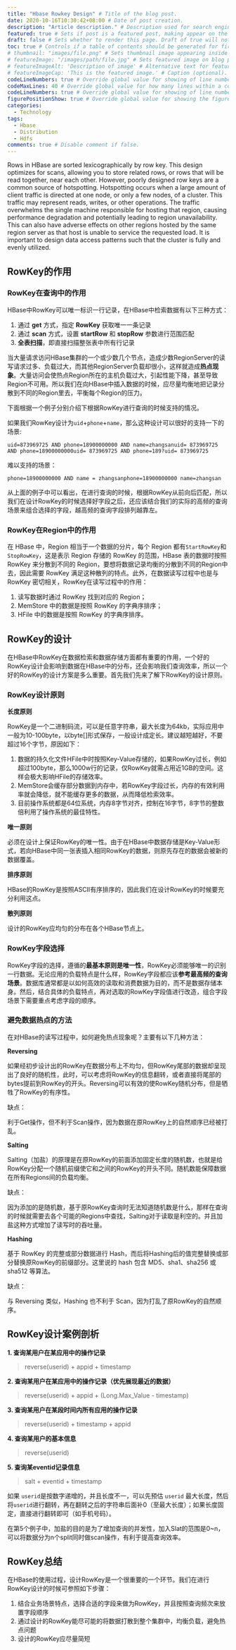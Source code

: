```yaml
---
title: "Hbase Rowkey Design" # Title of the blog post.
date: 2020-10-16T10:30:42+08:00 # Date of post creation.
description: "Article description." # Description used for search engine.
featured: true # Sets if post is a featured post, making appear on the home page side bar.
draft: false # Sets whether to render this page. Draft of true will not be rendered.
toc: true # Controls if a table of contents should be generated for first-level links automatically.
# thumbnail: "images/file.png" # Sets thumbnail image appearing inside card on homepage.
# featureImage: "/images/path/file.jpg" # Sets featured image on blog post.
# featureImageAlt: 'Description of image' # Alternative text for featured image.
# featureImageCap: 'This is the featured image.' # Caption (optional).
codeLineNumbers: true # Override global value for showing of line numbers within code block.
codeMaxLines: 40 # Override global value for how many lines within a code block before auto-collapsing.
codeLineNumbers: true # Override global value for showing of line numbers within code block.
figurePositionShow: true # Override global value for showing the figure label.
categories:
  - Technology
tags:
  - Hbase
  - Distribution
  - Hdfs
comments: true # Disable comment if false.
---
```


Rows in HBase are sorted lexicographically by row key. This design optimizes for scans, allowing you to store related rows, or rows that will be read together, near each other. However, poorly designed row keys are a common source of hotspotting. Hotspotting occurs when a large amount of client traffic is directed at one node, or only a few nodes, of a cluster. This traffic may represent reads, writes, or other operations. The traffic overwhelms the single machine responsible for hosting that region, causing performance degradation and potentially leading to region unavailability. This can also have adverse effects on other regions hosted by the same region server as that host is unable to service the requested load. It is important to design data access patterns such that the cluster is fully and evenly utilized.

<!--more-->

## RowKey的作用

### RowKey在查询中的作用

HBase中RowKey可以唯一标识一行记录，在HBase中检索数据有以下三种方式：

1. 通过 **get** 方式，指定 **RowKey** 获取唯一一条记录
2. 通过 **scan** 方式，设置 **startRow** 和 **stopRow** 参数进行范围匹配
3. **全表扫描**，即直接扫描整张表中所有行记录

当大量请求访问HBase集群的一个或少数几个节点，造成少数RegionServer的读写请求过多、负载过大，而其他RegionServer负载却很小，这样就造成**热点现象**。大量访问会使热点Region所在的主机负载过大，引起性能下降，甚至导致Region不可用。所以我们在向HBase中插入数据的时候，应尽量均衡地把记录分散到不同的Region里去，平衡每个Region的压力。

下面根据一个例子分别介绍下根据RowKey进行查询的时候支持的情况。

如果我们RowKey设计为`uid`+`phone`+`name`，那么这种设计可以很好的支持一下的场景:

```
uid=873969725 AND phone=18900000000 AND name=zhangsanuid= 873969725 AND phone=18900000000uid= 873969725 AND phone=189?uid= 873969725
```

难以支持的场景：

```
phone=18900000000 AND name = zhangsanphone=18900000000 name=zhangsan
```

从上面的例子中可以看出，在进行查询的时候，根据RowKey从前向后匹配，所以我们在设计RowKey的时候选择好字段之后，还应该结合我们的实际的高频的查询场景来组合选择的字段，越高频的查询字段排列越靠左。

### RowKey在Region中的作用

在 HBase 中，Region 相当于一个数据的分片，每个 Region 都有`StartRowKey`和`StopRowKey`，这是表示 Region 存储的 RowKey 的范围，HBase 表的数据时按照 RowKey 来分散到不同的 Region，要想将数据记录均衡的分散到不同的Region中去，因此需要 RowKey 满足这种散列的特点。此外，在数据读写过程中也是与RowKey 密切相关，RowKey在读写过程中的作用：

1. 读写数据时通过 RowKey 找到对应的 Region；
2. MemStore 中的数据是按照 RowKey 的字典序排序；
3. HFile 中的数据是按照 RowKey 的字典序排序。

## RowKey的设计

在HBase中RowKey在数据检索和数据存储方面都有重要的作用，一个好的RowKey设计会影响到数据在HBase中的分布，还会影响我们查询效率，所以一个好的RowKey的设计方案是多么重要。首先我们先来了解下RowKey的设计原则。

### RowKey设计原则

**长度原则**

RowKey是一个二进制码流，可以是任意字符串，最大长度为64kb，实际应用中一般为10-100byte，以byte[]形式保存，一般设计成定长。建议越短越好，不要超过16个字节，原因如下：

1. 数据的持久化文件HFile中时按照Key-Value存储的，如果RowKey过长，例如超过100byte，那么1000w行的记录，仅RowKey就需占用近1GB的空间。这样会极大影响HFile的存储效率。
2. MemStore会缓存部分数据到内存中，若RowKey字段过长，内存的有效利用率就会降低，就不能缓存更多的数据，从而降低检索效率。
3. 目前操作系统都是64位系统，内存8字节对齐，控制在16字节，8字节的整数倍利用了操作系统的最佳特性。

**唯一原则**

必须在设计上保证RowKey的唯一性。由于在HBase中数据存储是Key-Value形式，若向HBase中同一张表插入相同RowKey的数据，则原先存在的数据会被新的数据覆盖。

**排序原则**

HBase的RowKey是按照ASCII有序排序的，因此我们在设计RowKey的时候要充分利用这点。

**散列原则**

设计的RowKey应均匀的分布在各个HBase节点上。

### RowKey字段选择

RowKey字段的选择，遵循的**最基本原则是唯一性**，RowKey必须能够唯一的识别一行数据。无论应用的负载特点是什么样，RowKey字段都应该**参考最高频的查询场景**。数据库通常都是以如何高效的读取和消费数据为目的，而不是数据存储本身。然后，结合具体的负载特点，再对选取的RowKey字段值进行改造，组合字段场景下需要重点考虑字段的顺序。

### 避免数据热点的方法

在对HBase的读写过程中，如何避免热点现象呢？主要有以下几种方法：

**Reversing**

如果经初步设计出的RowKey在数据分布上不均匀，但RowKey尾部的数据却呈现出了良好的随机性，此时，可以考虑将RowKey的信息翻转，或者直接将尾部的bytes提前到RowKey的开头。Reversing可以有效的使RowKey随机分布，但是牺牲了RowKey的有序性。

缺点：

利于Get操作，但不利于Scan操作，因为数据在原RowKey上的自然顺序已经被打乱。

**Salting**

Salting（加盐）的原理是在原RowKey的前面添加固定长度的随机数，也就是给RowKey分配一个随机前缀使它和之间的RowKey的开头不同。随机数能保障数据在所有Regions间的负载均衡。

缺点：

因为添加的是随机数，基于原RowKey查询时无法知道随机数是什么，那样在查询的时候就需要去各个可能的Regions中查找，Salting对于读取是利空的。并且加盐这种方式增加了读写时的吞吐量。

**Hashing**

基于 RowKey 的完整或部分数据进行 Hash，而后将Hashing后的值完整替换或部分替换原RowKey的前缀部分。这里说的 hash 包含 MD5、sha1、sha256 或 sha512 等算法。

缺点：

与 Reversing 类似，Hashing 也不利于 Scan，因为打乱了原RowKey的自然顺序。

## RowKey设计案例剖析

**1. 查询某用户在某应用中的操作记录**

> reverse(userid) + appid + timestamp

**2. 查询某用户在某应用中的操作记录（优先展现最近的数据）**

> reverse(userid) + appid + (Long.Max_Value - timestamp)

**3. 查询某用户在某段时间内所有应用的操作记录**

> reverse(userid) + timestamp + appid

**4. 查询某用户的基本信息**

> reverse(userid)

**5. 查询某eventid记录信息**

> salt + eventid + timestamp

如果 `userid`是按数字递增的，并且长度不一，可以先预估 `userid` 最大长度，然后将`userid`进行翻转，再在翻转之后的字符串后面补0（至最大长度）；如果长度固定，直接进行翻转即可（如手机号码）。

在第5个例子中，加盐的目的是为了增加查询的并发性，加入Slat的范围是0~n，可以将数据分为n个split同时做scan操作，有利于提高查询效率。

## RowKey总结

在HBase的使用过程，设计RowKey是一个很重要的一个环节。我们在进行RowKey设计的时候可参照如下步骤：

1. 结合业务场景特点，选择合适的字段来做为RowKey，并且按照查询频次来放置字段顺序
2. 通过设计的RowKey能尽可能的将数据打散到整个集群中，均衡负载，避免热点问题
3. 设计的RowKey应尽量简短
